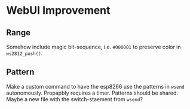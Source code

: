 # WebUI Improvement

## Range

Somehow include magic bit-sequence, i.e. `#000001` to preserve color in `ws2812_push()`.

## Pattern

Make a custom command to have the esp8266 use the patterns in `wsend` autonomously.
Propapbly requires a timer.
Patterns should be shared.
Maybe a new file with the switch-staement from `wsend`?

